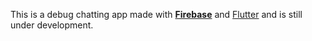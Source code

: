 This is a debug chatting app made with [**Firebase**](https://firebase.google.com/?gclid=EAIaIQobChMIrbbIgIiU-AIVj5hmAh13OgUaEAAYASAAEgI9YvD_BwE&gclsrc=aw.ds) and [Flutter](https://flutter.dev/) and is still under development.
